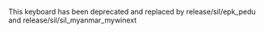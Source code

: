This keyboard has been deprecated and replaced by release/sil/epk_pedu and release/sil/sil_myanmar_mywinext